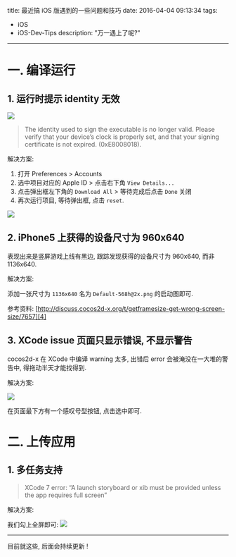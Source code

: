 title: 最近搞 iOS 版遇到的一些问题和技巧
date: 2016-04-04 09:13:34
tags: 
- iOS
- iOS-Dev-Tips
description: "万一遇上了呢?"
---

# 一. 编译运行

## 1. 运行时提示 identity 无效

![][1]

> The identity used to sign the executable is no longer valid.
Please verify that your device’s clock is properly set, and that your signing certificate is not expired. (0xE8008018).

解决方案:

1. 打开 Preferences > Accounts
2. 选中项目对应的 Apple ID > 点击右下角 `View Details...`
3. 点击弹出框左下角的 `Download All` > 等待完成后点击 `Done` 关闭
4. 再次运行项目, 等待弹出框, 点击 `reset`.

![][2]

## 2. iPhone5 上获得的设备尺寸为 960x640

表现出来是竖屏游戏上线有黑边, 跟踪发现获得的设备尺寸为 960x640, 而非 1136x640.

解决方案:

添加一张尺寸为 `1136x640` 名为 `Default-568h@2x.png` 的启动图即可.

参考资料:
[http://discuss.cocos2d-x.org/t/getframesize-get-wrong-screen-size/7657][4]

## 3. XCode issue 页面只显示错误, 不显示警告

cocos2d-x 在 XCode 中编译 warning 太多, 出错后 error 会被淹没在一大堆的警告中, 得拖动半天才能找得到.

解决方案:

![][5]

在页面最下方有一个感叹号型按钮, 点击选中即可.

# 二. 上传应用

## 1. 多任务支持

> XCode 7 error: “A launch storyboard or xib must be provided unless the app requires full screen”

解决方案:

我们勾上全屏即可:
![][3]


---

目前就这些, 后面会持续更新 !

[1]: http://ww2.sinaimg.cn/large/7f870d23gw1f2ker4f0hhj20nc08eabu.jpg
[2]: http://ww1.sinaimg.cn/large/7f870d23gw1f2khakkr86j20ja0a0go3.jpg
[3]: http://ww1.sinaimg.cn/large/7f870d23gw1f2khkqmob7j20b809it9f.jpg
[4]: http://discuss.cocos2d-x.org/t/getframesize-get-wrong-screen-size/7657
[5]: http://ww2.sinaimg.cn/large/7f870d23gw1f2kib70c4qj207500mt8h.jpg



